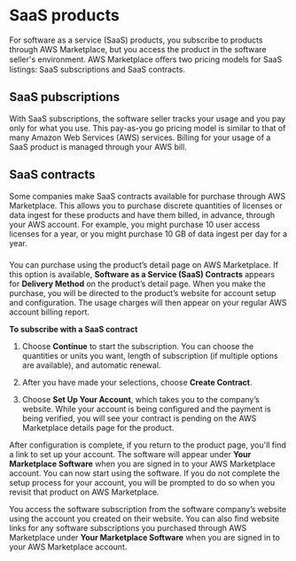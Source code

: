 # SaaS products<a name="buyer-saas-products"></a>

 For software as a service \(SaaS\) products, you subscribe to products through AWS Marketplace, but you access the product in the software seller's environment\. AWS Marketplace oﬀers two pricing models for SaaS listings: SaaS subscriptions and SaaS contracts\. 

## SaaS pubscriptions<a name="saas-subscriptions"></a>

With SaaS subscriptions, the software seller tracks your usage and you pay only for what you use\. This pay\-as\-you go pricing model is similar to that of many Amazon Web Services \(AWS\) services\. Billing for your usage of a SaaS product is managed through your AWS bill\. 

## SaaS contracts<a name="buyer-saas-contracts"></a>

Some companies make SaaS contracts available for purchase through AWS Marketplace\. This allows you to purchase discrete quantities of licenses or data ingest for these products and have them billed, in advance, through your AWS account\. For example, you might purchase 10 user access licenses for a year, or you might purchase 10 GB of data ingest per day for a year\. 

### <a name="how-do-i-subscribe"></a>

You can purchase using the product’s detail page on AWS Marketplace\. If this option is available, **Software as a Service \(SaaS\) Contracts** appears for **Delivery Method** on the product’s detail page\. When you make the purchase, you will be directed to the product’s website for account setup and configuration\. The usage charges will then appear on your regular AWS account billing report\.

**To subscribe with a SaaS contract**

1.  Choose **Continue** to start the subscription\. You can choose the quantities or units you want, length of subscription \(if multiple options are available\), and automatic renewal\. 

1.  After you have made your selections, choose **Create Contract**\. 

1.  Choose **Set Up Your Account**, which takes you to the company’s website\. While your account is being configured and the payment is being verified, you will see your contract is pending on the AWS Marketplace details page for the product\.  

 After configuration is complete, if you return to the product page, you'll find a link to set up your account\. The software will appear under **Your Marketplace Software** when you are signed in to your AWS Marketplace account\. You can now start using the software\. If you do not complete the setup process for your account, you will be prompted to do so when you revisit that product on AWS Marketplace\. 

You access the software subscription from the software company’s website using the account you created on their website\. You can also find website links for any software subscriptions you purchased through AWS Marketplace under **Your Marketplace Software** when you are signed in to your AWS Marketplace account\. 